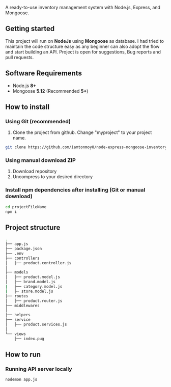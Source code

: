 A ready-to-use inventory management system with Node.js, Express, and Mongoose.

## Getting started
This project will run on **NodeJs** using **Mongoose** as database. I had tried to maintain the code structure easy as any beginner can also adopt the flow and start building an API. Project is open for suggestions, Bug reports and pull requests.

## Software Requirements

- Node.js **8+**
- Mongoose **5.12** (Recommended **5+**)

## How to install

### Using Git (recommended)

1.  Clone the project from github. Change "myproject" to your project name.

```bash
git clone https://github.com/iamtonmoy0/node-express-mongoose-inventory-management-system.git
```

### Using manual download ZIP

1.  Download repository
2.  Uncompress to your desired directory

### Install npm dependencies after installing (Git or manual download)

```bash
cd projectFileName
npm i
```


## Project structure

```sh
.
├── app.js
├── package.json
├── .env
├── controllers
│   ├── product.controller.js
│   
├── models
│   ├── product.model.js
│   ├── brand.model.js
|   ├── category.model.js
|   ├─ store.model.js
├── routes
│   ├── product.router.js
├── middlewares
│   
├── helpers
├── service
│   ├── product.services.js
│   
└── views
    ├── index.pug
```

## How to run

### Running API server locally

```bash
nodemon app.js
```

